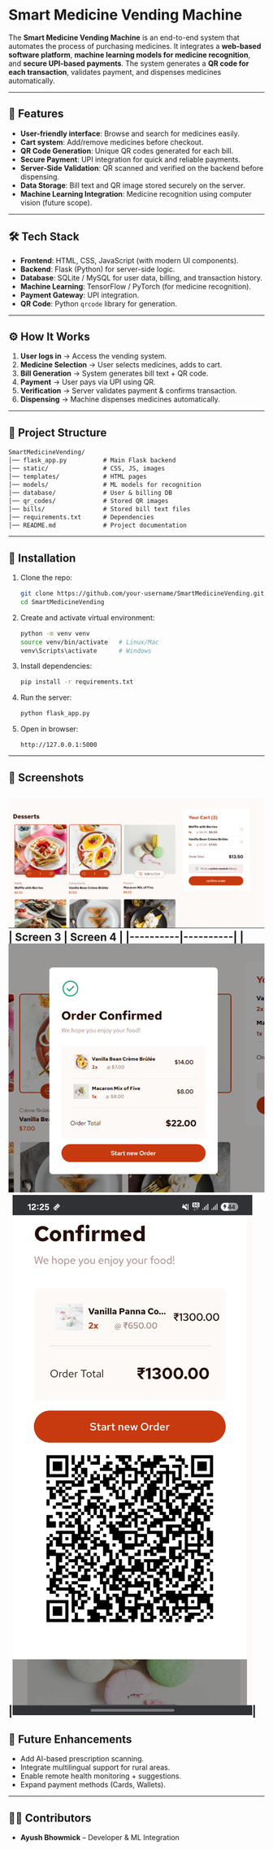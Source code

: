 # Smart Medicine Vending Machine  

The **Smart Medicine Vending Machine** is an end-to-end system that automates the process of purchasing medicines. It integrates a **web-based software platform**, **machine learning models for medicine recognition**, and **secure UPI-based payments**. The system generates a **QR code for each transaction**, validates payment, and dispenses medicines automatically.  

---

## 🚀 Features  

- **User-friendly interface**: Browse and search for medicines easily.  
- **Cart system**: Add/remove medicines before checkout.  
- **QR Code Generation**: Unique QR codes generated for each bill.  
- **Secure Payment**: UPI integration for quick and reliable payments.  
- **Server-Side Validation**: QR scanned and verified on the backend before dispensing.  
- **Data Storage**: Bill text and QR image stored securely on the server.  
- **Machine Learning Integration**: Medicine recognition using computer vision (future scope).  

---

## 🛠️ Tech Stack  

- **Frontend**: HTML, CSS, JavaScript (with modern UI components).  
- **Backend**: Flask (Python) for server-side logic.  
- **Database**: SQLite / MySQL for user data, billing, and transaction history.  
- **Machine Learning**: TensorFlow / PyTorch (for medicine recognition).  
- **Payment Gateway**: UPI integration.  
- **QR Code**: Python `qrcode` library for generation.  

---

## ⚙️ How It Works  

1. **User logs in** → Access the vending system.  
2. **Medicine Selection** → User selects medicines, adds to cart.  
3. **Bill Generation** → System generates bill text + QR code.  
4. **Payment** → User pays via UPI using QR.  
5. **Verification** → Server validates payment & confirms transaction.  
6. **Dispensing** → Machine dispenses medicines automatically.  

---

## 📂 Project Structure  

```
SmartMedicineVending/
│── flask_app.py          # Main Flask backend
│── static/               # CSS, JS, images
│── templates/            # HTML pages
│── models/               # ML models for recognition
│── database/             # User & billing DB
│── qr_codes/             # Stored QR images
│── bills/                # Stored bill text files
│── requirements.txt      # Dependencies
│── README.md             # Project documentation
```

---

## 🔧 Installation  

1. Clone the repo:  
   ```bash
   git clone https://github.com/your-username/SmartMedicineVending.git
   cd SmartMedicineVending
   ```

2. Create and activate virtual environment:  
   ```bash
   python -m venv venv
   source venv/bin/activate   # Linux/Mac
   venv\Scripts\activate      # Windows
   ```

3. Install dependencies:  
   ```bash
   pip install -r requirements.txt
   ```

4. Run the server:  
   ```bash
   python flask_app.py
   ```

5. Open in browser:  
   ```
   http://127.0.0.1:5000
   ```

---

## 📸 Screenshots

![Medicine Selection](screenshots/1.png) 
| Screen 3 | Screen 4 |
|----------|----------|
|![Cart](screenshots/2.png) |![QR Generated](screenshots/3.jpg)| 
---

## 📌 Future Enhancements  

- Add AI-based prescription scanning.  
- Integrate multilingual support for rural areas.  
- Enable remote health monitoring + suggestions.  
- Expand payment methods (Cards, Wallets).  

---

## 👨‍💻 Contributors  

- **Ayush Bhowmick** – Developer & ML Integration  
